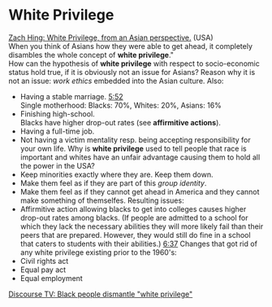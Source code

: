 # White Privilege

[Zach Hing: White Privilege, from an Asian perspective.](https://www.youtube.com/watch?v=nDsoyyJn1jU) (USA)  
When you think of Asians how they were able to get ahead, it completely disambles the whole concept of **white privilege**."   
How can the hypothesis of **white privilege** with respect to socio-economic status hold true, if it is obviously not an issue for Asians? Reason why it is not an issue: *work ethics* embedded into the Asian culture. Also:
  * Having a stable marriage. [5:52](https://www.youtube.com/watch?v=nDsoyyJn1jU&t=5m52s)  
   Single motherhood: Blacks: 70%, Whites: 20%, Asians: 16%
  * Finishing high-school.  
   Blacks have higher drop-out rates (see **affirmitive actions**).
  * Having a full-time job.
  * Not having a victim mentality resp. being accepting responsibility for your own life.
  Why is **white privilege** used to tell people that race is important and whites have an unfair advantage causing them to hold all the power in the USA?  
  * Keep minorities exactly where they are. Keep them down.
  * Make them feel as if they are part of this *group identity*.
  * Make them feel as if they cannot get ahead in America and they cannot make something of themselfes.
  Resulting issues:
  * Affirmitive action allowing blacks to get into colleges causes higher drop-out rates among blacks. (If people are admitted to a school for which they lack the necessary abilities they will more likely fail than their peers that are prepared. However, they would still do fine in a school that caters to students with their abilities.) [6:37](https://www.youtube.com/watch?v=nDsoyyJn1jU&t=6m37s)
  Changes that got rid of any white privilege existing prior to the 1960's:
  * Civil rights act
  * Equal pay act
  * Equal employment


[Discourse TV: Black people dismantle "white privilege"](https://www.youtube.com/watch?v=i8UqbASjQCo)

